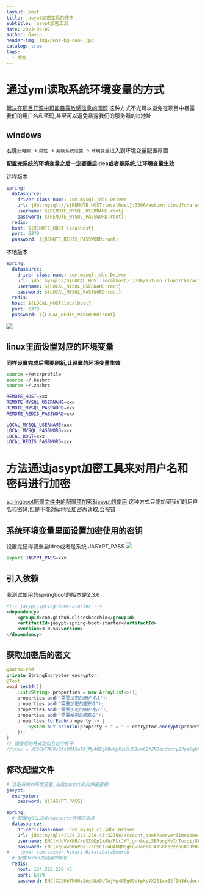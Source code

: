 ```yaml
---
layout: post
title: jasypt加密工具的使用
subtitle: jasypt加密工具
date: 2023-09-07
author: Gavin
header-img: img/post-bg-cook.jpg
catalog: true
tags:
  - 博客
---
```

# 通过yml读取系统环境变量的方式
[解决在项目开源中可能暴露敏感信息的问题](https://www.autumnclouds.cn/articles/178)
这种方式不光可以避免在项目中暴露我们的用户名和密码,甚至可以避免暴露我们的服务器的ip地址
## windows
右键`此电脑` -> `属性` -> `高级系统设置` -> `环境变量`进入到环境变量配置界面

**配置完系统的环境变量之后一定要重启idea或者是系统,让环境变量生效**

远程版本
```yaml
spring:
  datasource:
    driver-class-name: com.mysql.jdbc.Driver
    url: jdbc:mysql://${REMOTE_HOST:localhost}:3306/autumn_cloud?characterEncoding=utf-8&useSSL=false
    username: ${REMOTE_MYSQL_USERNAME:root}
    password: ${REMOTE_MYSQL_PASSWORD:root}
  redis:  
  host: ${REMOTE_HOST:localhost} 
  port: 6379 
  password: ${REMOTE_REDIS_PASSWORD:root}
```

本地版本
```yaml
spring:
  datasource:
    driver-class-name: com.mysql.jdbc.Driver
    url: jdbc:mysql://${LOCAL_HOST:localhost}:3306/autumn_cloud?characterEncoding=utf-8&useSSL=false
    username: ${LOCAL_MYSQL_USERNAME:root}
    password: ${LOCAL_MYSQL_PASSWORD:root}
  redis:  
  host: ${LOCAL_HOST:localhost} 
  port: 6379 
  password: ${LOCAL_REDIS_PASSWORD:root}
```

![](https://obsidiantuchuanggavin.oss-cn-beijing.aliyuncs.com/img/Pasted%20image%2020230913203902.png)

## linux里面设置对应的环境变量
**同样设置完成后需要刷新,让设置的环境变量生效**
```sh
source ~/etc/profile
source ~/.bashrc
source ~/.zashrc
```

```sh
REMOTE_HOST=xxx
REMOTE_MYSQL_USERNAME=xxx
REMOTE_MYSQL_PASSWORD=xxx
REMOTE_REDIS_PASSWORD=xxx

LOCAL_MYSQL_USERNAME=xxx
LOCAL_MYSQL_PASSWORD=xxx
LOCAL_HOST=xxx
LOCAL_REDIS_PASSWORD=xxx
```

# 方法通过jasypt加密工具来对用户名和密码进行加密
[springboot配置文件中的配置项加密&jasypt的使用](https://blog.csdn.net/java_t_t/article/details/132242017)
这种方式只能加密我们的用户名和密码,但是不能对ip地址加密再读取,会报错
## 系统环境变量里面设置加密使用的密钥
设置完记得要重启idea或者是系统
JASYPT_PASS
![](https://obsidiantuchuanggavin.oss-cn-beijing.aliyuncs.com/img/Pasted%20image%2020230914111911.png)

```sh
export JASYPT_PASS=xxx
```
## 引入依赖
我测试使用的springboot的版本是2.3.6
```xml
<!-- jasypt-spring-boot-starter -->  
<dependency>  
    <groupId>com.github.ulisesbocchio</groupId>  
    <artifactId>jasypt-spring-boot-starter</artifactId>  
    <version>3.0.5</version>  
</dependency>
```

## 获取加密后的密文
```java
@Autowired  
private StringEncryptor encryptor;  
@Test  
void test4(){  
    List<String> properties = new ArrayList<>();  
    properties.add("需要加密的用户名1");  
    properties.add("需要加密的密码1");  
    properties.add("需要加密的用户名2");  
    properties.add("需要解密的密码2");  
    properties.forEach(property -> {  
        System.out.println(property + " = " + encryptor.encrypt(property));  
    });  
}
// 输出后的格式类似与这个样子
//xxxx = XC2ObTM80vSAsUNA5uTAjMp4OEg09wYpXsVXJS1xm62fZN3dcdocryBJpa6qbMTm
```
## 修改配置文件
```yaml
# 读取系统的环境变量,加载jasypt的加解密密钥
jasypt:  
  encryptor:  
    password: ${JASYPT_PASS}

spring:
  # 配置MySQL的datasource链接的信息
  datasource:  
    driver-class-name: com.mysql.cj.jdbc.Driver  
    url: jdbc:mysql://124.222.220.45:32768/account_book?serverTimezone=Asia/Shanghai  
    username: ENC(+UqVvXNR//wSI0Qp1xAh/PLrJKYjgnhAoyL5BAvngMvInTuxcijGEkaqtjjfUN8d)  
    password: ENC(vqUawoWuP0ai73FSET+uU4hQN8gELwUediXJ41S86h2zc6G09JV8VqkwdE/89tn0Ntt3uu8kjao8dfuFf4qtHg==)  
#    type: com.zaxxer.hikari.HikariDataSource  
  # 配置Redis的链接的信息
  redis:  
    host: 124.222.220.45  
    port: 6379  
    password: ENC(XC2ObTM80vSAsUNA5uTAjMp4OEg09wYpXsVXJS1xm62fZN3dcdocryBJpa6qbMTm)
```

